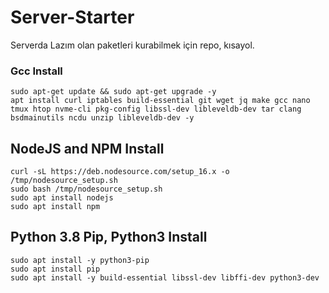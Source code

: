 # Server-Starter
Serverda Lazım olan paketleri kurabilmek için repo, kısayol.

### Gcc Install
```
sudo apt-get update && sudo apt-get upgrade -y
apt install curl iptables build-essential git wget jq make gcc nano tmux htop nvme-cli pkg-config libssl-dev libleveldb-dev tar clang bsdmainutils ncdu unzip libleveldb-dev -y
```

## NodeJS and NPM Install
```
curl -sL https://deb.nodesource.com/setup_16.x -o /tmp/nodesource_setup.sh
sudo bash /tmp/nodesource_setup.sh
sudo apt install nodejs
sudo apt install npm
```

## Python 3.8 Pip, Python3 Install
```
sudo apt install -y python3-pip
sudo apt install pip
sudo apt install -y build-essential libssl-dev libffi-dev python3-dev
```
